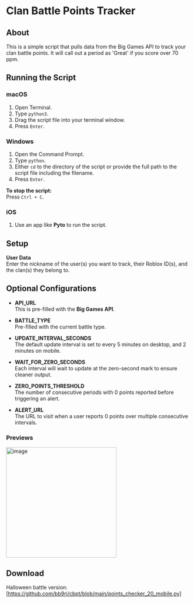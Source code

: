 # Clan Battle Points Tracker

## About

This is a simple script that pulls data from the Big Games API to track your clan battle points. It will call out a period as 'Great' if you score over 70 ppm.

## Running the Script

### macOS

1. Open Terminal.
2. Type `python3`.
3. Drag the script file into your terminal window.
4. Press `Enter`.

### Windows

1. Open the Command Prompt.
2. Type `python`.
3. Either `cd` to the directory of the script or provide the full path to the script file including the filename.
4. Press `Enter`.

**To stop the script:**  
Press `Ctrl + C`.

### iOS

1. Use an app like **Pyto** to run the script.

## Setup

**User Data**  
Enter the nickname of the user(s) you want to track, their Roblox ID(s), and the clan(s) they belong to.

## Optional Configurations

- **API_URL**  
  This is pre-filled with the **Big Games API**.

- **BATTLE_TYPE**  
  Pre-filled with the current battle type.

- **UPDATE_INTERVAL_SECONDS**  
  The default update interval is set to every 5 minutes on desktop, and 2 minutes on mobile.

- **WAIT_FOR_ZERO_SECONDS**  
  Each interval will wait to update at the zero-second mark to ensure cleaner output.

- **ZERO_POINTS_THRESHOLD**  
  The number of consecutive periods with 0 points reported before triggering an alert.

- **ALERT_URL**  
  The URL to visit when a user reports 0 points over multiple consecutive intervals.

### Previews
<img width="300" alt="image" src="https://github.com/user-attachments/assets/fbeea6f2-5aee-4590-9381-3ccfe174779c">

## Download
Halloween battle version: [https://github.com/bb9rj/cbpt/blob/main/points_checker_20_mobile.py]

